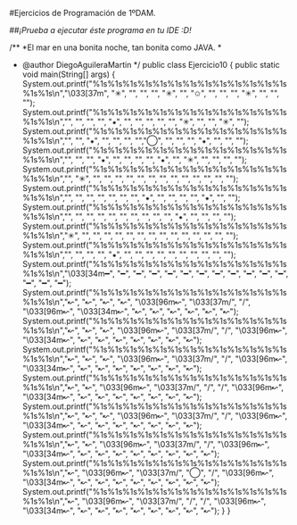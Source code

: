 #Ejercicios de Programación de 1ºDAM.

##_¡Prueba a ejecutar éste programa en tu IDE :D!_

/**
*El mar en una bonita noche, tan bonita como JAVA.
*
* @author DiegoAguileraMartin
*/
public class Ejercicio10 {
  public static void main(String[] args) {
    System.out.printf("%1s%1s%1s%1s%1s%1s%1s%1s%1s%1s%1s%1s%1s%1s%1s\n","\033[37m", "✳", "", "", "", "✳", "", "✩", "", "", "", "✳", "", "", "");
    System.out.printf("%1s%1s%1s%1s%1s%1s%1s%1s%1s%1s%1s%1s%1s%1s%1s\n","", "", "", "", "⁕", "", "", "", "", "", "✳", "", "", "✳", "");
    System.out.printf("%1s%1s%1s%1s%1s%1s%1s%1s%1s%1s%1s%1s%1s%1s%1s\n","", "", "⁕", "", "", "", "","◯", "", "", "", "⁕", "", "", "");
    System.out.printf("%1s%1s%1s%1s%1s%1s%1s%1s%1s%1s%1s%1s%1s%1s%1s\n","", "", "", "⁕", "", "", "", "", "⁕", "", "✳", "", "", "", "");
    System.out.printf("%1s%1s%1s%1s%1s%1s%1s%1s%1s%1s%1s%1s%1s%1s%1s\n","", "✳", "", "", "", "", "", "", "", "", "", "", "", "", "");
    System.out.printf("%1s%1s%1s%1s%1s%1s%1s%1s%1s%1s%1s%1s%1s%1s%1s\n","", "", "", "", "", "", "", "⁕", "", "", "", "", "⁕", "", "");
    System.out.printf("%1s%1s%1s%1s%1s%1s%1s%1s%1s%1s%1s%1s%1s%1s%1s\n","", "", "", "", "", "", "", "", "", "", "⁕", "", "", "", "");
    System.out.printf("%1s%1s%1s%1s%1s%1s%1s%1s%1s%1s%1s%1s%1s%1s%1s\n","✳", "", "", "", "", "", "", "", "", "", "", "", "", "", "");
    System.out.printf("%1s%1s%1s%1s%1s%1s%1s%1s%1s%1s%1s%1s%1s%1s%1s\n","", "", "", "", "⁕", "", "", "", "", "", "", "", "", "", "");
    System.out.printf("%1s%1s%1s%1s%1s%1s%1s%1s%1s%1s%1s%1s%1s%1s%1s\n","\033[34m━", "━", "━", "━", "━", "━", "━", "━", "━", "━", "━", "━", "━", "━", "━");
    System.out.printf("%1s%1s%1s%1s%1s%1s%1s%1s%1s%1s%1s%1s%1s%1s%1s\n","↜", "↜", "↜", "↜", "\033[96m↜", "\033[37m/", "/", "\033[96m↜", "\033[34m↜", "↜", "↜", "↜", "↜", "↜", "↜");
    System.out.printf("%1s%1s%1s%1s%1s%1s%1s%1s%1s%1s%1s%1s%1s%1s%1s\n","↜", "↜", "↜", "\033[96m↜", "\033[37m/", "/", "\033[96m↜", "\033[34m↜", "↜", "↜", "↜", "↜", "↜", "↜", "↜");
    System.out.printf("%1s%1s%1s%1s%1s%1s%1s%1s%1s%1s%1s%1s%1s%1s%1s\n","↜", "↜", "↜", "\033[96m↜", "\033[37m/", "/", "\033[96m↜", "\033[34m↜", "↜", "↜", "↜", "↜", "↜", "↜", "↜");
    System.out.printf("%1s%1s%1s%1s%1s%1s%1s%1s%1s%1s%1s%1s%1s%1s%1s\n","↜", "↜", "\033[96m↜", "\033[37m/", "/", "/", "\033[96m↜", "\033[34m↜", "↜", "↜", "↜", "↜", "↜", "↜", "↜");
    System.out.printf("%1s%1s%1s%1s%1s%1s%1s%1s%1s%1s%1s%1s%1s%1s%1s\n","↜", "↜", "↜", "\033[96m↜", "\033[37m/", "/", "\033[96m↜", "\033[34m↜", "↜", "↜", "↜", "↜", "↜", "↜", "↜");
    System.out.printf("%1s%1s%1s%1s%1s%1s%1s%1s%1s%1s%1s%1s%1s%1s%1s\n","↜", "↜", "\033[96m↜", "\033[37m/", "/", "\033[96m↜", "\033[34m↜", "↜", "↜", "↜", "↜", "↜", "↜", "↜", "↜");
    System.out.printf("%1s%1s%1s%1s%1s%1s%1s%1s%1s%1s%1s%1s%1s%1s%1s\n","↜", "\033[96m↜", "\033[37m/", "◯", "/", "\033[96m↜", "\033[34m↜", "↜", "↜", "↜", "↜", "↜", "↜", "↜", "↜");
    System.out.printf("%1s%1s%1s%1s%1s%1s%1s%1s%1s%1s%1s%1s%1s%1s%1s\n","↜", "\033[96m↜", "\033[37m/", "/", "/", "\033[96m↜", "\033[34m↜", "↜", "↜", "↜", "↜", "↜", "↜", "↜", "↜");
  }
}
